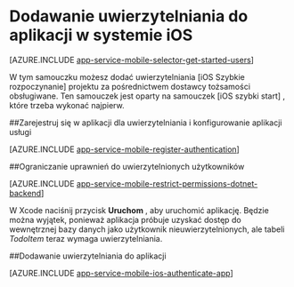 <properties
    pageTitle="Dodawanie uwierzytelniania na iOS przy użyciu aplikacji Mobile Azure"
    description="Dowiedz się, jak za pomocą uwierzytelniania użytkowników aplikacji iOS przy użyciu różnych dostawców tożsamości, w tym AAD, Google, Facebook, Twitter i Microsoft Azure aplikacji Mobile."
    services="app-service\mobile"
    documentationCenter="ios"
    authors="ysxu"
    manager="yochayk"
    editor=""/>

<tags
    ms.service="app-service-mobile"
    ms.workload="mobile"
    ms.tgt_pltfrm="mobile-ios"
    ms.devlang="dotnet"
    ms.topic="article"
    ms.date="10/01/2016"
    ms.author="yuaxu"/>

# <a name="add-authentication-to-your-ios-app"></a>Dodawanie uwierzytelniania do aplikacji w systemie iOS

[AZURE.INCLUDE [app-service-mobile-selector-get-started-users](../../includes/app-service-mobile-selector-get-started-users.md)]

W tym samouczku możesz dodać uwierzytelniania [iOS Szybkie rozpoczynanie] projektu za pośrednictwem dostawcy tożsamości obsługiwane. Ten samouczek jest oparty na samouczek [iOS szybki start] , które trzeba wykonać najpierw.

##<a name="register"></a>Zarejestruj się w aplikacji dla uwierzytelniania i konfigurowanie aplikacji usługi

[AZURE.INCLUDE [app-service-mobile-register-authentication](../../includes/app-service-mobile-register-authentication.md)]

##<a name="permissions"></a>Ograniczanie uprawnień do uwierzytelnionych użytkowników

[AZURE.INCLUDE [app-service-mobile-restrict-permissions-dotnet-backend](../../includes/app-service-mobile-restrict-permissions-dotnet-backend.md)]

W Xcode naciśnij przycisk **Uruchom** , aby uruchomić aplikację. Będzie można wyjątek, ponieważ aplikacja próbuje uzyskać dostęp do wewnętrznej bazy danych jako użytkownik nieuwierzytelnionych, ale tabeli _TodoItem_ teraz wymaga uwierzytelniania.

##<a name="add-authentication"></a>Dodawanie uwierzytelniania do aplikacji

[AZURE.INCLUDE [app-service-mobile-ios-authenticate-app](../../includes/app-service-mobile-ios-authenticate-app.md)]


<!-- URLs. -->

[Szybki start systemu iOS]: app-service-mobile-ios-get-started.md

[Azure portal]: https://portal.azure.com
